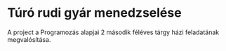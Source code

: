 # Túró rudi gyár menedzselése
A project a Programozás alapjai 2 második féléves tárgy házi feladatának megvalósítása.
